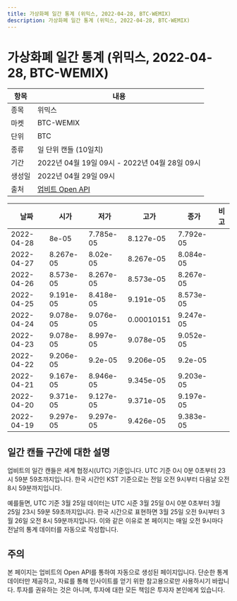 ```yaml
---
title: 가상화폐 일간 통계 (위믹스, 2022-04-28, BTC-WEMIX)
description: 가상화폐 일간 통계 (위믹스, 2022-04-28, BTC-WEMIX)
---
```



가상화폐 일간 통계 (위믹스, 2022-04-28, BTC-WEMIX)
===

|항목|내용|
|--|--|
|종목|위믹스|
|마켓|BTC-WEMIX|
|단위|BTC|
|종류|일 단위 캔들 (10일치)|
|기간|2022년 04월 19일 09시 - 2022년 04월 28일 09시|
|생성일|2022년 04월 29일 09시|
|출처|[업비트 Open API](https://docs.upbit.com)|


|날짜|시가|저가|고가|종가|비고|
|--|--|--|--|--|--|
|2022-04-28|8e-05|7.785e-05|8.127e-05|7.792e-05|    |
|2022-04-27|8.267e-05|8.02e-05|8.267e-05|8.084e-05|    |
|2022-04-26|8.573e-05|8.267e-05|8.573e-05|8.267e-05|    |
|2022-04-25|9.191e-05|8.418e-05|9.191e-05|8.573e-05|    |
|2022-04-24|9.078e-05|9.076e-05|0.00010151|9.247e-05|    |
|2022-04-23|9.078e-05|8.997e-05|9.078e-05|9.052e-05|    |
|2022-04-22|9.206e-05|9.2e-05|9.206e-05|9.2e-05|    |
|2022-04-21|9.167e-05|8.946e-05|9.345e-05|9.203e-05|    |
|2022-04-20|9.371e-05|9.127e-05|9.371e-05|9.197e-05|    |
|2022-04-19|9.297e-05|9.297e-05|9.426e-05|9.383e-05|    |


일간 캔들 구간에 대한 설명
---


업비트의 일간 캔들은 세계 협정시(UTC) 기준입니다. 
UTC 기준 0시 0분 0초부터 23시 59분 59초까지입니다. 
한국 시간인 KST 기준으로는 전일 오전 9시부터 다음날 오전 8시 59분까지입니다. 


예를들면, UTC 기준 3월 25일 데이터는 UTC 시준 3월 25일 0시 0분 0초부터 3월 25일 23시 59분 59초까지입니다. 
한국 시간으로 표현하면 3월 25일 오전 9시부터 3월 26일 오전 8시 59분까지입니다. 
이와 같은 이유로 본 페이지는 매일 오전 9시마다 전날의 통계 데이터를 자동으로 작성합니다. 


주의
---


본 페이지는 업비트의 Open API를 통하여 자동으로 생성된 페이지입니다. 
단순한 통계 데이터만 제공하고, 자료를 통해 인사이트를 얻기 위한 참고용으로만 사용하시기 바랍니다. 
투자를 권유하는 것은 아니며, 투자에 대한 모든 책임은 투자자 본인에게 있습니다. 
